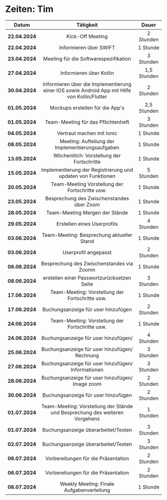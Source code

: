 # Zeiten: Tim

|     Datum      |             Tätigkeit             |   Dauer   |
| :------------: | :-------------------------------: | :-------: |
| **22.04.2024** | Kick-Off Meeting                                         | 2 Stunden  |
| **22.04.2024** | Informieren über SWIFT                                   | 1 Stunde   |
| **23.04.2024** | Meeting für die Softwarespezifikation                    | 3 Stunden  |
| **27.04.2024** | Informieren über Kotlin                                  | 1,5 Stunden|
| **30.04.2024** | Informieren über die Implementierung einer IOS sowie Android App mit Hilfe von Kotlin/Flutter    | 2 Stunden  |
| **01.05.2024** | Mockups erstellen für die App's                          | 2,5 Stunden|
| **01.05.2024** | Team-Meeting für das Pflichtenheft                       | 3 Stunden  |
| **04.05.2024** | Vertraut machen mit Ionic                                | 1 Stunde   |
| **08.05.2024** | Meeting: Aufteilung der Implementierungsaufgaben         | 1 Stunde   |
| **13.05.2024** | Wöchentlich: Vorstellung der Fortschritte                | 1 Stunde   |
| **15.05.2024** | Implementierung der Registrierung und updaten von Funktionen  | 5 Stunden  |
| **20.05.2024** | Team-Meeting Vorstellung der Fortschritte usw.           | 1 Stunde   |
| **23.05.2024** | Besprechung des Zwischenstandes über Zoom                | 1 Stunde   |
| **28.05.2024** | Team-Meeting Mergen der Stände                           | 1 Stunde   |
| **29.05.2024** | Erstellen eines Userprofils                              | 4 Stunden  |
| **03.06.2024** | Team-Meeting: Besprechung aktueller Stand                | 1 Stunde   |
| **03.06.2024** | Userprofil angepasst                                     | 2 Stunden  |
| **06.06.2024** | Besprechung des Zwischenstandes via Zoomn                | 1 Stunde   |
| **08.06.2024** | erstellen einer Passwortzurücksetzen Seite               | 3 Stunden  |
| **17.06.2024** | Team-Meeting: Vorstellung der Fortschritte usw.          | 1 Stunde   |
| **17.06.2024** | Buchungsanzeige für user hinzufügen                      | 2 Stunden  |
| **24.06.2024** | Team-Meeting: Vorstellung der Fortschritte usw.          | 1 Stunde   |
| **24.06.2024** | Buchungsanzeige für user hinzufügen/                     | 4 Stunden  |
| **25.06.2024** | Buchungsanzeige für user hinzufügen/ Rechnung            | 3 Stunden  |
| **27.06.2024** | Buchungsanzeige für user hinzufügen/ Informationen       | 3 Stunden  |
| **28.06.2024** | Buchungsanzeige für user hinzufügen/ Image zoom          | 2 Stunden  |
| **30.06.2024** | Buchungsanzeige für user hinzufügen                      | 2 Stunden  |
| **01.07.2024** | Team-Meeting: Vorstellung der Stände und Besprechung des weiteren Vorgehens | 1 Stunden  |
| **01.07.2024** | Buchungsanzeige überarbeitet/Testen                      | 3 Stunden  |
| **02.07.2024** | Buchungsanzeige überarbeitet/Testen                      | 3 Stunden  |
| **06.07.2024** | Vorbereitungen für die Präsentation                      | 2 Stunden  |
| **06.07.2024** | Vorbereitungen für die Präsentation                      | 2 Stunden  |
| **08.07.2024** | Weekly Meeting: Finale Aufgabenverteilung                | 1 Stunde   |

